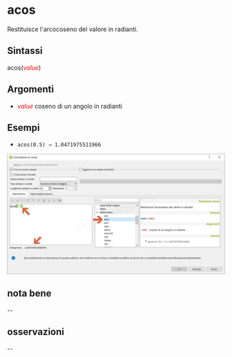 # acos
Restituisce l'arcocoseno del valore in radianti.

## Sintassi

acos(_<span style="color:red;">value</span>_)

## Argomenti

* _<span style="color:red;">value</span>_ coseno di un angolo in radianti

## Esempi

* `acos(0.5) → 1.0471975511966`

![](/img/matematica/acos/acos1.png)

## nota bene

--

## osservazioni

--

